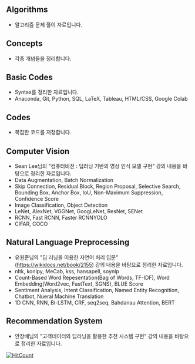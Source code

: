 ## Algorithms
- 알고리즘 문제 풀이 자료입니다.

## Concepts
- 각종 개념들을 정리합니다.

## Basic Codes
- Syntax를 정리한 자료입니다.
- Anaconda, Git, Python, SQL, LaTeX, Tableau, HTML/CSS, Google Colab

## Codes
- 복잡한 코드를 저장합니다.

## Computer Vision
- Sean Lee님의 "컴퓨터비전 : 딥러닝 기반의 영상 인식 모델 구현" 강의 내용을 바탕으로 정리한 자료입니다.
- Data Augmentation, Batch Normalization
- Skip Connection, Residual Block, Region Proposal, Selective Search, Bounding Box, Anchor Box, IoU, Non-Maximum Suppression, Confidence Score
- Image Classification, Object Detection
- LeNet, AlexNet, VGGNet, GoogLeNet, ResNet, SENet
- RCNN, Fast RCNN, Faster RCNNYOLO
- CIFAR, COCO

## Natural Language Preprocessing
- 유원준님의 "딥 러닝을 이용한 자연어 처리 입문"(https://wikidocs.net/book/2155) 강의 내용을 바탕으로 정리한 자료입니다.
- nltk, konlpy, MeCab, kss, hansapell, soynlp
- Count-Based Word Repesentation(Bag of Words, TF-IDF), Word Embedding(Word2vec, FastText, SGNS), BLUE Score
- Sentiment Analysis, Intent Classification, Named Entity Recognition, Chatbot, Nueral Machine Translation
- 1D CNN, RNN, Bi-LSTM, CRF, seq2seq, Bahdanau Attention, BERT

## Recommendation System
- 안창배님의 "고객데이터와 딥러닝을 활용한 추천 시스템 구현" 강의 내용을 바탕으로 정리한 자료입니다.

[![HitCount](http://hits.dwyl.com/KimRass/Programming.svg)](http://hits.dwyl.com/KimRass/Programming)

